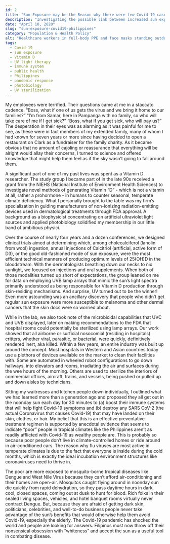 ```yaml
---
id: 2
title: "Sun Exposure may be the Reason why there were few Covid-19 cases among the poor in the Philippines"
description: "Investigating the possible link between increased sun exposure among lower-income Filipinos and lower Covid-19 infection rates."
date: "April 18, 2020"
slug: "sun-exposure-covid19-philippines"
category: "Population & Health Policy"
alt: "Healthcare workers in full-body PPE and face masks standing outdoors during the Covid-19 pandemic in the Philippines, symbolizing frontline safety measures and public health response."
tags:
  - Covid-19
  - sun exposure
  - Vitamin D
  - UV light therapy
  - immune system
  - public health
  - Philippines
  - pandemic response
  - photobiology
  - UV sterilization
---
```


My employees were terrified. Their questions came at me in a staccato cadence. “Boss, what if one of us gets the virus and we bring it home to our families?” “I’m from Samar, here in Pampanga with no family, so who will take care of me if I get sick?” “Boss, what if you get sick, who will pay us?” The desperation in their eyes was as alarming as it was painful for me to see, as these were in fact members of my extended family, many of whom I had known for seven years or more since having decided to open a restaurant on Clark as a fundraiser for the family charity. As it became obvious that no amount of cajoling or reassurance that everything will be alright would allay their concerns, I turned to science and offered knowledge that might help them feel as if the sky wasn’t going to fall around them.

A significant part of one of my past lives was spent as a Vitamin D researcher. The study group I became part of in the late 90s received a grant from the NIEHS (National Institute of Environment Health Sciences) to investigate novel methods of generating Vitamin “D” - which is not a vitamin at all, rather a prohormone - in humans to counter seasonal, temperate climate deficiency. What I personally brought to the table was my firm’s specialization in guiding manufacturers of non-ionizing radiation-emitting devices used in dermatological treatments through FDA approval. A background as a biophysicist concentrating on artificial ultraviolet light sources and applied photobiology solidified my membership in our little band of ambitious physici.

Over the course of nearly four years and a dozen conferences, we designed clinical trials aimed at determining which, among cholecalciferol (lanolin from wool) ingestion, annual injections of Calcitriol (artificial, active form of D3), or the good old-fashioned mode of sun exposure, were the most efficient technical manners of producing optimum levels of 25(OH)D in the bloodstream. With the dermatologists breathing down our necks to nix sunlight, we focused on injections and oral supplements. When both of those modalities turned up short of expectations, the group leaned on me for data on employing UVB lamp arrays that mimic the sun’s light spectra primarily understood as being responsible for Vitamin D production through skin-residing mechanisms. And surprise, UV turned out to be the winner! Even more astounding was an ancillary discovery that people who didn’t get regular sun exposure were more susceptible to melanoma and other dermal cancers that the skin docs were so worried about.

While in the lab, we also took note of the microbicidal capabilities that UVC and UVB displayed, later on making recommendations to the FDA that hospital rooms could potentially be sterilized using lamp arrays. Our work showed that all airborne or surficial nosocomial (residing in hospitals) critters, whether viral, parasitic, or bacterial, were quickly, definitively rendered inert, aka killed. Within a few years, an entire industry was built up around the concept. Most hospitals in Western and Asian countries today use a plethora of devices available on the market to clean their facilities with. Some are automated in wheeled robot configurations to go down hallways, into elevators and rooms, irradiating the air and surfaces during the wee hours of the morning. Others are used to sterilize the interiors of commercial offices, aircraft, trains, and vessels, being pushed or pulled up and down aisles by technicians.

Sitting my waitresses and kitchen people down individually, I outlined what we had learned more than a generation ago and proposed they all get out in the noonday sun each day for 30 minutes to (a) boost their immune systems that will help fight Covid-19 symptoms and (b) destroy any SARS CoV-2 (the actual Coronavirus that causes Covid-19) that may have landed on their skin, clothes, or hair. My belief that this is an effective preventative treatment regimen is supported by anecdotal evidence that seems to indicate “poor” people in tropical climates like the Philippines aren’t as readily afflicted with Covid-19 as wealthy people are. This is probably so because poor people don’t live in climate-controlled homes or ride around in air-conditioned cars. The reason why flu viruses are most active in temperate climates is due to the fact that everyone is inside during the cold months, which is exactly the ideal incubation environment structures like coronaviruses need to thrive in.

The poor are more exposed to mosquito-borne tropical diseases like Dengue and West Nile Virus because they can’t afford air-conditioning and their homes are open-air. Mosquitos caught flying around in noonday sun die quickly from rapid dehydration, so they pass daytime hours in dark, cool, closed spaces, coming out at dusk to hunt for blood. Rich folks in their sealed living spaces, vehicles, and hotel banquet rooms virtually never contract Dengue. But, because they are afraid of getting dark skin, politicians, celebrities, and well-to-do business people never take advantage of the sun’s benefits that would otherwise help them avoid Covid-19, especially the elderly. The Covid-19 pandemic has shocked the world and people are looking for answers. Filipinos must now throw off their nonsensical obsession with “whiteness” and accept the sun as a useful tool in combating disease.

